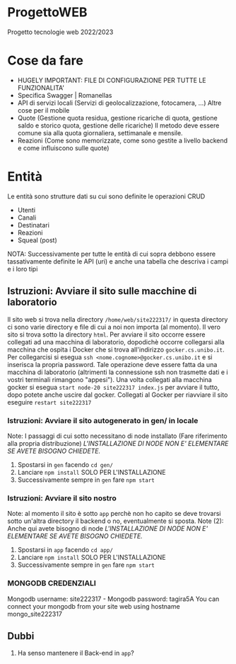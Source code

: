 # ProgettoWEB
Progetto tecnologie web 2022/2023

# Cose da fare
- HUGELY IMPORTANT: FILE DI CONFIGURAZIONE PER TUTTE LE FUNZIONALITA'
- Specifica Swagger | Romanellas
- API di servizi locali (Servizi di geolocalizzazione, fotocamera, ...) Altre cose per il mobile
- Quote (Gestione quota residua, gestione ricariche di quota, gestione saldo e storico quota, gestione delle ricariche) Il metodo deve essere comune sia alla quota giornaliera, settimanale e mensile.
- Reazioni (Come sono memorizzate, come sono gestite a livello backend e come influiscono sulle quote)


# Entità
Le entità sono strutture dati su cui sono definite le operazioni CRUD
- Utenti
- Canali
- Destinatari
- Reazioni
- Squeal (post)

NOTA: Successivamente per tutte le entità di cui sopra debbono essere tassativamente definite le API (uri) e anche una tabella che descriva i campi e i loro tipi

## Istruzioni: Avviare il sito sulle macchine di laboratorio
Il sito web si trova nella directory `/home/web/site222317/` in questa directory ci sono varie directory e file di cui a noi non importa (al momento). Il vero sito si trova sotto la directory `html`.
Per avviare il sito occorre essere collegati ad una macchina di laboratorio, dopodichè occorre collegarsi alla macchina che ospita i Docker che si trova all'indirizzo `gocker.cs.unibo.it`.
Per collegarcisi si esegua `ssh <nome.cognome>@gocker.cs.unibo.it` e si inserisca la propria password. Tale operazione deve essere fatta da una macchina di laboratorio (altrimenti la connessione ssh non trasmette dati e i vostri terminali rimangono "appesi").
Una volta collegati alla macchina gocker si esegua `start node-20 site222317 index.js` per avviare il tutto, dopo potete anche uscire dal gocker.
Collegati al Gocker per riavviare il sito eseguire `restart site222317`

### Istruzioni: Avviare il sito autogenerato in gen/ in locale
Note: I passaggi di cui sotto necessitano di node installato (Fare riferimento alla propria distribuzione)
*L'INSTALLAZIONE DI NODE NON E' ELEMENTARE SE AVETE BISOGNO CHIEDETE.*
1. Spostarsi in `gen` facendo `cd gen/`
2. Lanciare `npm install` SOLO PER L'INSTALLAZIONE
3. Successivamente sempre in `gen` fare `npm start`

### Istruzioni: Avviare il sito nostro
Note: al momento il sito è sotto `app` perchè non ho capito se deve trovarsi sotto un'altra directory il backend o no, eventualmente si sposta.
Note (2): Anche qui avete bisogno di node
*L'INSTALLAZIONE DI NODE NON E' ELEMENTARE SE AVETE BISOGNO CHIEDETE.*
1. Spostarsi in `app` facendo `cd app/`
2. Lanciare `npm install` SOLO PER L'INSTALLAZIONE
3. Successivamente sempre in `gen` fare `npm start`

### MONGODB CREDENZIALI
Mongodb username: site222317 - Mongodb password: tagira5A
You can connect your mongodb from your site web using hostname mongo_site222317

## Dubbi
1. Ha senso mantenere il Back-end in `app`?